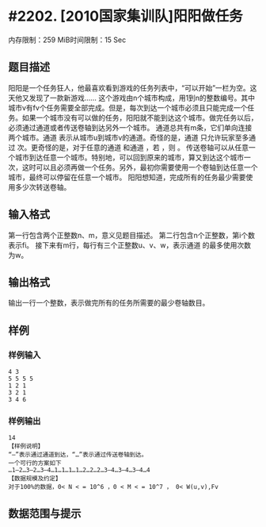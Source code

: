 # #2202. [2010国家集训队]阳阳做任务

内存限制：259 MiB时间限制：15 Sec

## 题目描述

阳阳是一个任务狂人，他最喜欢看到游戏的任务列表中，“可以开始”一栏为空。这天他又发现了一款新游戏……
这个游戏由n个城市构成，用1到n的整数编号。其中城市v有fv个任务需要全部完成。但是，每次到达一个城市必须且只能完成一个任务。如果一个城市没有可以做的任务，阳阳就不能到达这个城市。做完任务以后，必须通过通道或者传送卷轴到达另外一个城市。
通道总共有m条，它们单向连接两个城市。通道 表示从城市u到城市v的通道。奇怪的是，通道 只允许玩家至多通过 次。更奇怪的是，对于任意的通道 和通道 ，若 ，则 。
传送卷轴可以从任意一个城市到达任意一个城市。特别地，可以回到原来的城市，算又到达这个城市一次，这时可以且必须再做一个任务。另外，最初你需要使用一个卷轴到达任意一个城市，最终可以停留在任意一个城市。
阳阳想知道，完成所有的任务最少需要使用多少次转送卷轴。

## 输入格式

第一行包含两个正整数n、m，意义见题目描述。
第二行包含n个正整数，第i个数表示fi。
接下来有m行，每行有三个正整数u、v、w，表示通道 的最多使用次数为w。

## 输出格式

输出一行一个整数，表示做完所有的任务所需要的最少卷轴数目。

## 样例

### 样例输入

    
    4 3
    5 5 5 5
    1 2 1
    3 2 1
    3 4 6
    
    

### 样例输出

    
    14
    【样例说明】
    “—”表示通过通道到达，“…”表示通过传送卷轴到达。
    一个可行的方案如下
    …1—2…3—2…3—4…1…1…1…1…2…2…2…3—4…3—4…3—4…4
    【数据规模及约定】
    对于100%的数据，0< N < = 10^6 ，0 < M < = 10^7 ， 0< W(u,v),Fv
    

## 数据范围与提示
